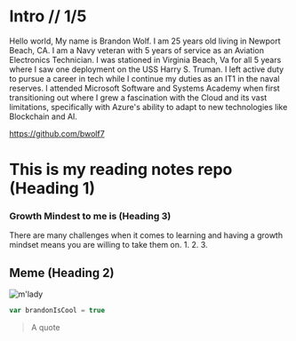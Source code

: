# Intro // 1/5

Hello world,
My name is Brandon Wolf. I am 25 years old living in Newport Beach, CA. I am a Navy veteran with 5 years of service as an Aviation Electronics Technician. I was stationed in Virginia Beach, Va for all 5 years where I saw one deployment on the USS Harry S. Truman. I left active duty to pursue a career in tech while I continue my duties as an IT1 in the naval reserves. I attended Microsoft Software and Systems Academy when first transitioning out where I grew a fascination with the Cloud and its vast limitations, specifically with Azure's ability to adapt to new technologies like Blockchain and AI.

https://github.com/bwolf7
# This is my reading notes repo (Heading 1)


### Growth Mindest to me is (Heading 3) 
There are many challenges when it comes to learning and having a growth mindset means you are willing to take them on.
1.
2.
3.



## Meme (Heading 2) 
![m'lady](https://i.imgur.com/v8IVDka.jpg) 

```js
var brandonIsCool = true
```

> A quote 
